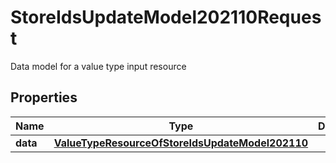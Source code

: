 

# StoreIdsUpdateModel202110Request

Data model for a value type input resource

## Properties

Name | Type | Description | Notes
------------ | ------------- | ------------- | -------------
**data** | [**ValueTypeResourceOfStoreIdsUpdateModel202110**](ValueTypeResourceOfStoreIdsUpdateModel202110.md) |  |  [optional]



